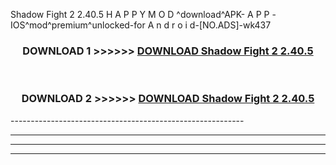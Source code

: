  Shadow Fight 2 2.40.5 H A P P Y M O D ^download^APK- A P P -IOS^mod^premium^unlocked-for A n d r o i d-[NO.ADS]-wk437



<div align="center">

<h3>DOWNLOAD 1 >>>>>> <a href="https://en-mod.web.app/?en= Shadow Fight 2 2.40.5">DOWNLOAD Shadow Fight 2 2.40.5 </a></h3><br>

<h3>DOWNLOAD 2 >>>>>> <a href="https://en-mod.web.app/?en= Shadow Fight 2 2.40.5">DOWNLOAD Shadow Fight 2 2.40.5 </a></h3>

</div>
----------------------------------------------------------

----------------------------------------------------------

----------------------------------------------------------

----------------------------------------------------------



